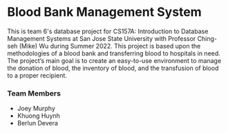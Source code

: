 # Blood Bank Management System
This is team 6's database project for CS157A: Introduction to Database Management Systems at San Jose State University with Professor Ching-seh (Mike) Wu during Summer 2022. This project is based upon the methodologies of a blood bank and transferring blood to hospitals in need. The project’s main goal is to create an easy-to-use environment to manage the donation of blood, the inventory of blood, and the transfusion of blood to a proper recipient.
### Team Members
- Joey Murphy
- Khuong Huynh
- Berlun Devera
